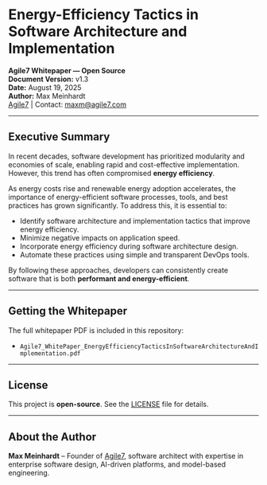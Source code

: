 # Energy-Efficiency Tactics in Software Architecture and Implementation

**Agile7 Whitepaper — Open Source**  
**Document Version:** v1.3  
**Date:** August 19, 2025  
**Author:** Max Meinhardt  
[Agile7](https://www.agile7.com) | Contact: maxm@agile7.com  

---

## Executive Summary

In recent decades, software development has prioritized modularity and economies of scale, enabling rapid and cost-effective implementation. However, this trend has often compromised **energy efficiency**.

As energy costs rise and renewable energy adoption accelerates, the importance of energy-efficient software processes, tools, and best practices has grown significantly. To address this, it is essential to:

- Identify software architecture and implementation tactics that improve energy efficiency.  
- Minimize negative impacts on application speed.  
- Incorporate energy efficiency during software architecture design.  
- Automate these practices using simple and transparent DevOps tools.  

By following these approaches, developers can consistently create software that is both **performant and energy-efficient**.

---

## Getting the Whitepaper

The full whitepaper PDF is included in this repository:

- `Agile7_WhitePaper_EnergyEfficiencyTacticsInSoftwareArchitectureAndImplementation.pdf`

---

## License

This project is **open-source**. See the [LICENSE](LICENSE) file for details.

---

## About the Author

**Max Meinhardt** – Founder of [Agile7](https://agile7.com), software architect with expertise in enterprise software design, AI-driven platforms, and model-based engineering.  
